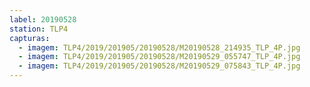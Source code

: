 ```yaml
---
label: 20190528
station: TLP4
capturas:
  - imagem: TLP4/2019/201905/20190528/M20190528_214935_TLP_4P.jpg
  - imagem: TLP4/2019/201905/20190528/M20190529_055747_TLP_4P.jpg
  - imagem: TLP4/2019/201905/20190528/M20190529_075843_TLP_4P.jpg
---
```

